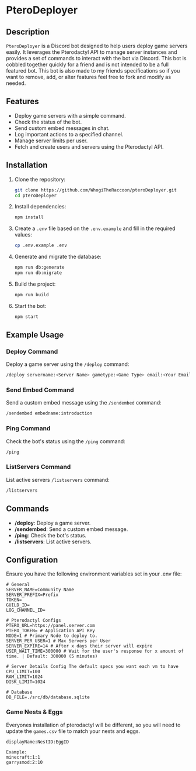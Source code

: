 # PteroDeployer

## Description

`PteroDeployer` is a Discord bot designed to help users deploy game servers easily. It leverages the Pterodactyl API to manage server instances and provides a set of commands to interact with the bot via Discord. This bot is cobbled together quickly for a friend and is not intended to be a full featured bot. This bot is also made to my friends specifications so if you want to remove, add, or alter features feel free to fork and modify as needed.

## Features

- Deploy game servers with a simple command.
- Check the status of the bot.
- Send custom embed messages in chat.
- Log important actions to a specified channel.
- Manage server limits per user.
- Fetch and create users and servers using the Pterodactyl API.

## Installation

1. Clone the repository:
    ```sh
    git clone https://github.com/WhogiTheRaccoon/pteroDeployer.git
    cd pteroDeployer
    ```

2. Install dependencies:
    ```sh
    npm install
    ```

3. Create a ``.env`` file based on the ``.env.example`` and fill in the required values:
    ```sh
    cp .env.example .env
    ```
4. Generate and migrate the database:
    ```sh
    npm run db:generate
    npm run db:migrate
    ```

4. Build the project:
    ```sh
    npm run build
    ```

5. Start the bot:
    ```sh
    npm start
    ```

## Example Usage

### Deploy Command

Deploy a game server using the `/deploy` command:
```sh
/deploy servername:<Server Name> gametype:<Game Type> email:<Your Email> serverdescription:<Server Description>
```

### Send Embed Command

Send a custom embed message using the `/sendembed` command:
```sh
/sendembed embedname:introduction
```

### Ping Command

Check the bot's status using the `/ping` command:
```sh
/ping
```

### ListServers Command

List active servers `/listservers` command:
```sh
/listservers
```

## Commands

- **/deploy**: Deploy a game server.
- **/sendembed**: Send a custom embed message.
- **/ping**: Check the bot's status.
- **/listservers**: List active servers.

## Configuration

Ensure you have the following environment variables set in your .env file:

```env
# General
SERVER_NAME=Community Name
SERVER_PREFIX=Prefix
TOKEN=
GUILD_ID=
LOG_CHANNEL_ID=

# Pterodactyl Configs
PTERO_URL=https://panel.server.com
PTERO_TOKEN= # Application API Key
NODE=1 # Primary Node to deploy to.
SERVER_PER_USER=1 # Max Servers per User
SERVER_EXPIRE=14 # After x days their server will expire 
USER_WAIT_TIME=300000 # Wait for the user's response for x amount of time. | Default: 300000 (5 minutes)

# Server Details Config The default specs you want each vm to have
CPU_LIMIT=100
RAM_LIMIT=1024
DISK_LIMIT=1024

# Database
DB_FILE=./src/db/database.sqlite
```

### Game Nests & Eggs
Everyones installation of pterodactyl will be different, so you will need to update the `games.csv` file to match your nests and eggs. 

```csv
displayName:NestID:EggID

Example:
minecraft:1:1
garrysmod:2:10
```
